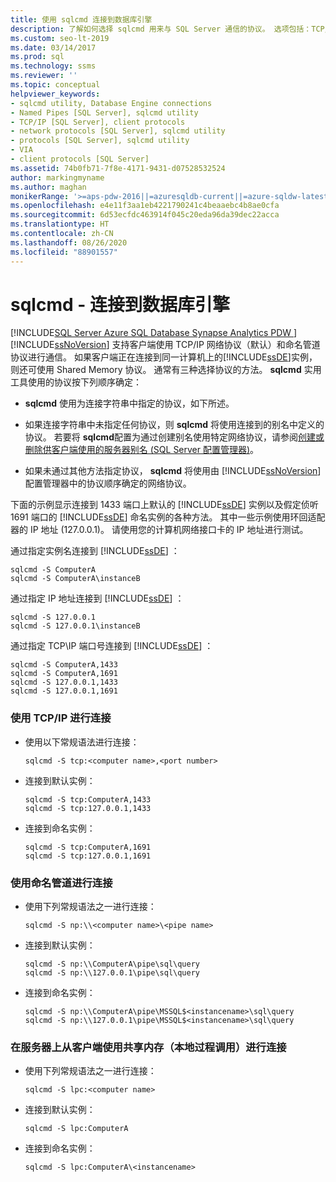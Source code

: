 ```yaml
---
title: 使用 sqlcmd 连接到数据库引擎
description: 了解如何选择 sqlcmd 用来与 SQL Server 通信的协议。 选项包括：TCP/IP、命名管道和共享内存。
ms.custom: seo-lt-2019
ms.date: 03/14/2017
ms.prod: sql
ms.technology: ssms
ms.reviewer: ''
ms.topic: conceptual
helpviewer_keywords:
- sqlcmd utility, Database Engine connections
- Named Pipes [SQL Server], sqlcmd utility
- TCP/IP [SQL Server], client protocols
- network protocols [SQL Server], sqlcmd utility
- protocols [SQL Server], sqlcmd utility
- VIA
- client protocols [SQL Server]
ms.assetid: 74b0fb71-7f8e-4171-9431-d07528532524
author: markingmyname
ms.author: maghan
monikerRange: '>=aps-pdw-2016||=azuresqldb-current||=azure-sqldw-latest||>=sql-server-2016||=sqlallproducts-allversions||>=sql-server-linux-2017||=azuresqldb-mi-current'
ms.openlocfilehash: e4e11f3aa1eb4221790241c4beaaebc4b8ae0cfa
ms.sourcegitcommit: 6d53ecfdc463914f045c20eda96da39dec22acca
ms.translationtype: HT
ms.contentlocale: zh-CN
ms.lasthandoff: 08/26/2020
ms.locfileid: "88901557"
---
```

# <a name="sqlcmd---connect-to-the-database-engine"></a>sqlcmd - 连接到数据库引擎
[!INCLUDE[SQL Server Azure SQL Database Synapse Analytics PDW ](../../includes/applies-to-version/sql-asdb-asdbmi-asa-pdw.md)]
  [!INCLUDE[ssNoVersion](../../includes/ssnoversion-md.md)] 支持客户端使用 TCP/IP 网络协议（默认）和命名管道协议进行通信。 如果客户端正在连接到同一计算机上的[!INCLUDE[ssDE](../../includes/ssde-md.md)]实例，则还可使用 Shared Memory 协议。 通常有三种选择协议的方法。 **sqlcmd** 实用工具使用的协议按下列顺序确定：  
  
-   **sqlcmd** 使用为连接字符串中指定的协议，如下所述。  
  
-   如果连接字符串中未指定任何协议，则 **sqlcmd** 将使用连接到的别名中定义的协议。 若要将 **sqlcmd**配置为通过创建别名使用特定网络协议，请参阅[创建或删除供客户端使用的服务器别名 (SQL Server 配置管理器)](../../database-engine/configure-windows/create-or-delete-a-server-alias-for-use-by-a-client.md)。  
  
-   如果未通过其他方法指定协议， **sqlcmd** 将使用由 [!INCLUDE[ssNoVersion](../../includes/ssnoversion-md.md)] 配置管理器中的协议顺序确定的网络协议。  
  
 下面的示例显示连接到 1433 端口上默认的 [!INCLUDE[ssDE](../../includes/ssde-md.md)] 实例以及假定侦听 1691 端口的 [!INCLUDE[ssDE](../../includes/ssde-md.md)] 命名实例的各种方法。 其中一些示例使用环回适配器的 IP 地址 (127.0.0.1)。 请使用您的计算机网络接口卡的 IP 地址进行测试。  
  
 通过指定实例名连接到 [!INCLUDE[ssDE](../../includes/ssde-md.md)] ：  
  
```  
sqlcmd -S ComputerA  
sqlcmd -S ComputerA\instanceB  
```  
  
 通过指定 IP 地址连接到 [!INCLUDE[ssDE](../../includes/ssde-md.md)] ：  
  
```  
sqlcmd -S 127.0.0.1  
sqlcmd -S 127.0.0.1\instanceB  
```  
  
 通过指定 TCP\IP 端口号连接到 [!INCLUDE[ssDE](../../includes/ssde-md.md)] ：  
  
```  
sqlcmd -S ComputerA,1433  
sqlcmd -S ComputerA,1691  
sqlcmd -S 127.0.0.1,1433  
sqlcmd -S 127.0.0.1,1691  
```  
  
### <a name="to-connect-using-tcpip"></a>使用 TCP/IP 进行连接  
  
-   使用以下常规语法进行连接：  
  
    ```  
    sqlcmd -S tcp:<computer name>,<port number>  
    ```  
  
-   连接到默认实例：  
  
    ```  
    sqlcmd -S tcp:ComputerA,1433  
    sqlcmd -S tcp:127.0.0.1,1433  
    ```  
  
-   连接到命名实例：  
  
    ```  
    sqlcmd -S tcp:ComputerA,1691  
    sqlcmd -S tcp:127.0.0.1,1691  
    ```  
  
### <a name="to-connect-using-named-pipes"></a>使用命名管道进行连接  
  
-   使用下列常规语法之一进行连接：  
  
    ```  
    sqlcmd -S np:\\<computer name>\<pipe name>  
    ```  
  
-   连接到默认实例：  
  
    ```  
    sqlcmd -S np:\\ComputerA\pipe\sql\query  
    sqlcmd -S np:\\127.0.0.1\pipe\sql\query  
    ```  
  
-   连接到命名实例：  
  
    ```  
    sqlcmd -S np:\\ComputerA\pipe\MSSQL$<instancename>\sql\query  
    sqlcmd -S np:\\127.0.0.1\pipe\MSSQL$<instancename>\sql\query  
    ```  
  
### <a name="to-connect-using-shared-memory-a-local-procedure-call-from-a-client-on-the-server"></a>在服务器上从客户端使用共享内存（本地过程调用）进行连接  
  
-   使用下列常规语法之一进行连接：  
  
    ```  
    sqlcmd -S lpc:<computer name>  
    ```  
  
-   连接到默认实例：  
  
    ```  
    sqlcmd -S lpc:ComputerA  
    ```  
  
-   连接到命名实例：  
  
    ```  
    sqlcmd -S lpc:ComputerA\<instancename>  
    ```  
  
  
